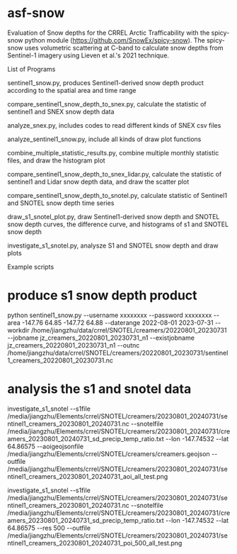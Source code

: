 # asf-snow
Evaluation of Snow depths for the CRREL Arctic Trafficability with the spicy-snow python module (https://github.com/SnowEx/spicy-snow). The spicy-snow uses volumetric scattering at C-band to calculate snow depths from Sentinel-1 imagery using Lieven et al.'s 2021 technique.



List of Programs

sentinel1_snow.py, produces Sentinel1-derived snow depth product according to the spatial area and time range

compare_sentinel1_snow_depth_to_snex.py, calculate the statistic of sentinel1 and SNEX snow depth data

analyze_snex.py, includes codes to read different kinds of SNEX csv files

analyze_sentinel1_snow.py, include all kinds of draw plot functions

combine_multiple_statistic_results.py, combine multiple monthly statistic files, and draw the histogram plot



compare_sentinel1_snow_depth_to_snex_lidar.py, calculate the statistic of sentinel1 and Lidar snow depth data, and draw the scatter plot


compare_sentinel1_snow_depth_to_snotel.py, calculate statistic of Sentinel1 and SNOTEL snow depth time series

draw_s1_snotel_plot.py, draw Sentinel1-derived snow depth and SNOTEL snow depth curves, the difference curve, and histograms of s1 and SNOTEL snow depth

investigate_s1_snotel.py, analysze S1 and SNOTEL snow depth and draw plots


Example scripts

# produce s1 snow depth product

python sentinel1_snow.py --username xxxxxxxx --password xxxxxxxx --area -147.76 64.85 -147.72 64.88 --daterange 2022-08-01 2023-07-31 --workdir /home/jiangzhu/data/crrel/SNOTEL/creamers/20220801_20230731 --jobname jz_creamers_20220801_20230731_n1 --existjobname jz_creamers_20220801_20230731_n1 --outnc /home/jiangzhu/data/crrel/SNOTEL/creamers/20220801_20230731/sentinel1_creamers_20220801_20230731.nc



# analysis the s1 and snotel data
 
investigate_s1_snotel --s1file /media/jiangzhu/Elements/crrel/SNOTEL/creamers/20230801_20240731/sentinel1_creamers_20230801_20240731.nc --snotelfile /media/jiangzhu/Elements/crrel/SNOTEL/creamers/20230801_20240731/creamers_20230801_20240731_sd_precip_temp_ratio.txt --lon -147.74532 --lat 64.86575  --aoigeojsonfile /media/jiangzhu/Elements/crrel/SNOTEL/creamers/creamers.geojson --outfile /media/jiangzhu/Elements/crrel/SNOTEL/creamers/20230801_20240731/sentinel1_creamers_20230801_20240731_aoi_all_test.png

investigate_s1_snotel --s1file /media/jiangzhu/Elements/crrel/SNOTEL/creamers/20230801_20240731/sentinel1_creamers_20230801_20240731.nc --snotelfile /media/jiangzhu/Elements/crrel/SNOTEL/creamers/20230801_20240731/creamers_20230801_20240731_sd_precip_temp_ratio.txt --lon -147.74532 --lat 64.86575  --res 500 --outfile /media/jiangzhu/Elements/crrel/SNOTEL/creamers/20230801_20240731/sentinel1_creamers_20230801_20240731_poi_500_all_test.png
